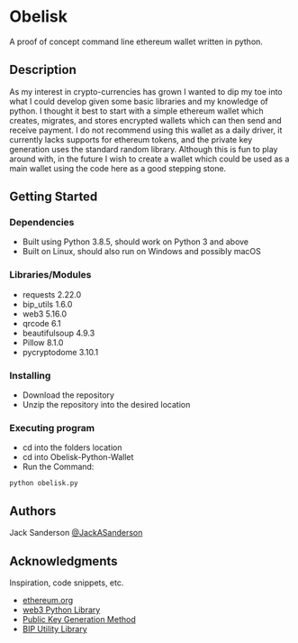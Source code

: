 # Obelisk

A proof of concept command line ethereum wallet written in python.

## Description

As my interest in crypto-currencies has grown I wanted to dip my toe into what 
I could develop given some basic libraries and my knowledge of python. I thought
it best to start with a simple ethereum wallet which creates, migrates, and stores
encrypted wallets which can then send and receive payment. I do not recommend 
using this wallet as a daily driver, it currently lacks supports for ethereum
tokens, and the private key generation uses the standard random library. Although
this is fun to play around with, in the future I wish to create a wallet which
could be used as a main wallet using the code here as a good stepping stone. 

## Getting Started

### Dependencies

* Built using Python 3.8.5, should work on Python 3 and above
* Built on Linux, should also run on Windows and possibly macOS

### Libraries/Modules

* requests 2.22.0
* bip_utils 1.6.0
* web3 5.16.0
* qrcode 6.1
* beautifulsoup 4.9.3
* Pillow 8.1.0
* pycryptodome 3.10.1

### Installing

* Download the repository 
* Unzip the repository into the desired location

### Executing program

* cd into the folders location
* cd into Obelisk-Python-Wallet
* Run the Command:
```
python obelisk.py
```

## Authors

Jack Sanderson
[@JackASanderson](https://twitter.com/JackASanderson)

## Acknowledgments

Inspiration, code snippets, etc.
* [ethereum.org](https://ethereum.org/en/)
* [web3 Python Library](https://web3py.readthedocs.io/en/stable/)
* [Public Key Generation Method](https://www.youtube.com/watch?v=iB3HcPgm_FI)
* [BIP Utility Library](https://pypi.org/project/bip-utils/)
